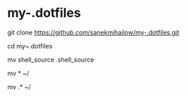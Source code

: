 # my-.dotfiles

git clone https://github.com/sanekmihailow/my-.dotfiles.git

cd my~.dotfiles

mv shell_source .shell_source

mv * ~/

mv .* ~/
